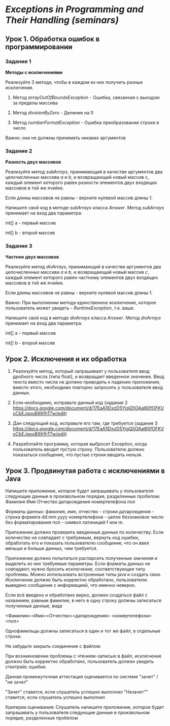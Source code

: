 # *Exceptions in Programming and Their Handling (seminars)*

## Урок 1. Обработка ошибок в программировании

### **Задание 1**
**Методы с исключениями**

Реализуйте 3 метода, чтобы в каждом из них получить разные исключения.

1. Метод *arrayOutOfBoundsException* - Ошибка, связанная с выходом за пределы массива

2. Метод *divisionByZero* - Деление на 0

3. Метод *numberFormatException* - Ошибка преобразования строки в число

Важно: они не должны принимать никаких аргументов

### **Задание 2**
**Разность двух массивов**

Реализуйте метод *subArrays*, принимающий в качестве аргументов два целочисленных массива *a* и *b*, и возвращающий новый массив *c*, каждый элемент которого равен разности элементов двух входящих массивов в той же ячейке.

Если длины массивов не равны - верните нулевой массив длины 1.

Напишите свой код в методе *subArrays* класса *Answer*. Метод *subArrays* принимает на вход два параметра:

int[] a - первый массив

int[] b - второй массив


### **Задание 3**
**Частное двух массивов**

Реализуйте метод *divArrays*, принимающий в качестве аргументов два целочисленных массива *a* и *b*, и возвращающий новый массив *с*, каждый элемент которого равен частному элементов двух входящих массивов в той же ячейке.

Если длины массивов не равны - верните нулевой массив длины 1.

Важно: При выполнении метода единственное исключение, которое пользователь может увидеть - *RuntimeException*, т.е. ваше.

Напишите свой код в методе *divArrays* класса *Answer*. Метод *divArrays* принимает на вход два параметра:

int[] a - первый массив

int[] b - второй массив

## Урок 2. Исключения и их обработка

1. Реализуйте метод, который запрашивает у пользователя ввод дробного числа (типа float), и возвращает введенное значение. Ввод текста вместо числа не должно приводить к падению приложения, вместо этого, необходимо повторно запросить у пользователя ввод данных.

2. Если необходимо, исправьте данный код (задание 2 https://docs.google.com/document/d/17EaA1lDxzD5YigQ5OAal60fOFKVoCbEJqooB9XfhT7w/edit)

3. Дан следующий код, исправьте его там, где требуется (задание 3 https://docs.google.com/document/d/17EaA1lDxzD5YigQ5OAal60fOFKVoCbEJqooB9XfhT7w/edit)

4. Разработайте программу, которая выбросит Exception, когда пользователь вводит пустую строку. Пользователю должно показаться сообщение, что пустые строки вводить нельзя.

## Урок 3. Продвинутая работа с исключениями в Java

Напишите приложение, которое будет запрашивать у пользователя следующие данные в произвольном порядке, разделенные пробелом:
Фамилия Имя Отчество датарождения номертелефона пол

Форматы данных:
фамилия, имя, отчество - строки
датарождения - строка формата dd.mm.yyyy
номертелефона - целое беззнаковое число без форматирования
пол - символ латиницей f или m.

Приложение должно проверить введенные данные по количеству. Если количество не совпадает с требуемым, вернуть код ошибки, обработать его и показать пользователю сообщение, что он ввел меньше и больше данных, чем требуется.

Приложение должно попытаться распарсить полученные значения и выделить из них требуемые параметры. Если форматы данных не совпадают, нужно бросить исключение, соответствующее типу проблемы. Можно использовать встроенные типы java и создать свои. Исключение должно быть корректно обработано, пользователю выведено сообщение с информацией, что именно неверно.

Если всё введено и обработано верно, должен создаться файл с названием, равным фамилии, в него в одну строку должны записаться полученные данные, вида

<Фамилия><Имя><Отчество><датарождения> <номертелефона><пол>

Однофамильцы должны записаться в один и тот же файл, в отдельные строки.

Не забудьте закрыть соединение с файлом.

При возникновении проблемы с чтением-записью в файл, исключение должно быть корректно обработано, пользователь должен увидеть стектрейс ошибки.

Данная промежуточная аттестация оценивается по системе "зачет" / "не зачет"

"Зачет" ставится, если слушатель успешно выполнил
"Незачет"" ставится, если слушатель успешно выполнил

Критерии оценивания:
Слушатель напишите приложение, которое будет запрашивать у пользователя следующие данные в произвольном порядке, разделенные пробелом